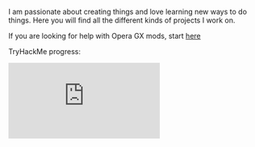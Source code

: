 I am passionate about creating things and love learning new ways to do things. Here you will find all the different kinds of projects I work on.<br>

<!--   Check out an overview of my certifications [here](https://drive.google.com/drive/folders/1yMjCuIsqHyhrRV2d2e4-h2xbEhaRichc?usp=drive_link)<br>   -->

If you are looking for help with Opera GX mods, start [here](https://github.com/mr-jamz/opera-gx-mods)<br>

TryHackMe progress:

<iframe src="https://tryhackme.com/api/v2/badges/public-profile?userPublicId=5716850" style='border:none;'></iframe>
